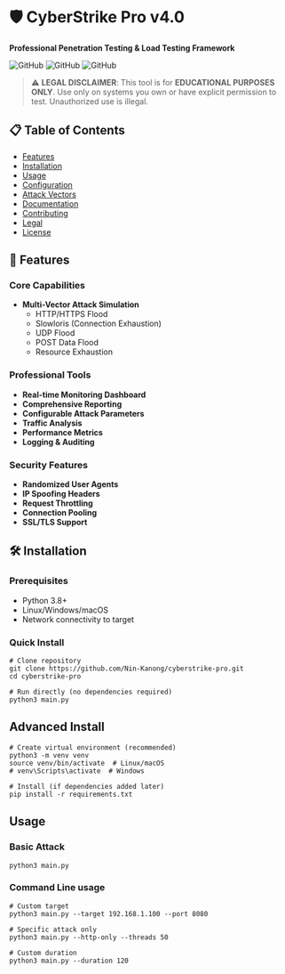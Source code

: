 # 🛡️ CyberStrike Pro v4.0

**Professional Penetration Testing & Load Testing Framework**

![GitHub](https://img.shields.io/badge/python-3.8%2B-blue)
![GitHub](https://img.shields.io/badge/license-MIT-green)
![GitHub](https://img.shields.io/badge/version-4.0-orange)

> ⚠️ **LEGAL DISCLAIMER**: This tool is for **EDUCATIONAL PURPOSES ONLY**. Use only on systems you own or have explicit permission to test. Unauthorized use is illegal.

## 📋 Table of Contents
- [Features](#features)
- [Installation](#installation)
- [Usage](#usage)
- [Configuration](#configuration)
- [Attack Vectors](#attack-vectors)
- [Documentation](#documentation)
- [Contributing](#contributing)
- [Legal](#legal)
- [License](#license)

## 🎯 Features

### Core Capabilities
- **Multi-Vector Attack Simulation**
  - HTTP/HTTPS Flood
  - Slowloris (Connection Exhaustion)
  - UDP Flood
  - POST Data Flood
  - Resource Exhaustion

### Professional Tools
- **Real-time Monitoring Dashboard**
- **Comprehensive Reporting**
- **Configurable Attack Parameters**
- **Traffic Analysis**
- **Performance Metrics**
- **Logging & Auditing**

### Security Features
- **Randomized User Agents**
- **IP Spoofing Headers**
- **Request Throttling**
- **Connection Pooling**
- **SSL/TLS Support**

## 🛠 Installation

### Prerequisites
- Python 3.8+
- Linux/Windows/macOS
- Network connectivity to target

### Quick Install
````
# Clone repository
git clone https://github.com/Nin-Kanong/cyberstrike-pro.git
cd cyberstrike-pro

# Run directly (no dependencies required)
python3 main.py
````


## Advanced Install
````
# Create virtual environment (recommended)
python3 -m venv venv
source venv/bin/activate  # Linux/macOS
# venv\Scripts\activate  # Windows

# Install (if dependencies added later)
pip install -r requirements.txt
````


## Usage
### Basic Attack
````
python3 main.py
````

### Command Line usage
````
# Custom target
python3 main.py --target 192.168.1.100 --port 8080

# Specific attack only
python3 main.py --http-only --threads 50

# Custom duration
python3 main.py --duration 120
````











